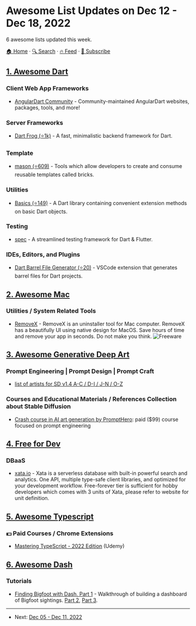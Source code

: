 # Awesome List Updates on Dec 12 - Dec 18, 2022

6 awesome lists updated this week.

[🏠 Home](/README.md) · [🔍 Search](https://www.trackawesomelist.com/search/) · [🔥 Feed](https://www.trackawesomelist.com/week/rss.xml) · [📮 Subscribe](https://trackawesomelist.us17.list-manage.com/subscribe?u=d2f0117aa829c83a63ec63c2f&id=36a103854c)



## [1. Awesome Dart](/content/yissachar/awesome-dart/week/README.md)

### Client Web App Frameworks

*   [AngularDart Community](https://github.com/angulardart-community) - Community-maintained AngularDart websites, packages, tools, and more!

### Server Frameworks

*   [Dart Frog (⭐1k)](https://github.com/VeryGoodOpenSource/dart_frog) -  A fast, minimalistic backend framework for Dart.

### Template

*   [mason (⭐609)](https://github.com/felangel/mason) - Tools which allow developers to create and consume reusable templates called bricks.

### Utilities

*   [Basics (⭐149)](https://github.com/google/dart-basics) -  A Dart library containing convenient extension methods on basic Dart objects.

### Testing

*   [spec](https://pub.dev/packages/spec) - A streamlined testing framework for Dart & Flutter.

### IDEs, Editors, and Plugins

*   [Dart Barrel File Generator (⭐20)](https://github.com/mikededo/dartBarrelFileGenerator) - VSCode extension that generates barrel files for Dart projects.

## [2. Awesome Mac](/content/jaywcjlove/awesome-mac/week/README.md)

### Utilities / System Related Tools

*   [RemoveX](https://removex.io) - RemoveX is an uninstaller tool for Mac computer. RemoveX has a beautifully UI using native design for MacOS. Save hours of time and remove your app in seconds. Do not make you think. ![Freeware](https://jaywcjlove.github.io/sb/ico/min-free.svg "Freeware")

## [3. Awesome Generative Deep Art](/content/filipecalegario/awesome-generative-deep-art/week/README.md)

### Prompt Engineering | Prompt Design | Prompt Craft

*   [list of artists for SD v1.4 A-C / D-I / J-N / O-Z](https://rentry.org/artists_sd-v1-4)

### Courses and Educational Materials / References Collection about Stable Diffusion

*   [Crash course in AI art generation by PromptHero](https://prompthero.com/academy): paid ($99) course focused on prompt engineering

## [4. Free for Dev](/content/ripienaar/free-for-dev/week/README.md)

### DBaaS

*   [xata.io](https://xata.io) - Xata is a serverless database with built-in powerful search and analytics. One API, multiple type-safe client libraries, and optimized for your development workflow. Free-forever tier is sufficient for hobby developers which comes with 3 units of Xata, please refer to website for unit definition.

## [5. Awesome Typescript](/content/dzharii/awesome-typescript/week/README.md)

### :dollar: Paid Courses / Chrome Extensions

*   [Mastering TypeScript - 2022 Edition](https://www.udemy.com/course/learn-typescript/) (Udemy)

## [6. Awesome Dash](/content/ucg8j/awesome-dash/week/README.md)

### Tutorials

*   [Finding Bigfoot with Dash, Part 1](https://timothyrenner.github.io/posts/bigfoot-with-dash-part-1/) - Walkthrough of building a dashboard of Bigfoot sightings. [Part 2](https://timothyrenner.github.io/posts/bigfoot-with-dash-part-2), [Part 3](https://timothyrenner.github.io/posts/bigfoot-with-dash-part-3/).

---

- Next: [Dec 05 - Dec 11, 2022](/content/2022/49/README.md)